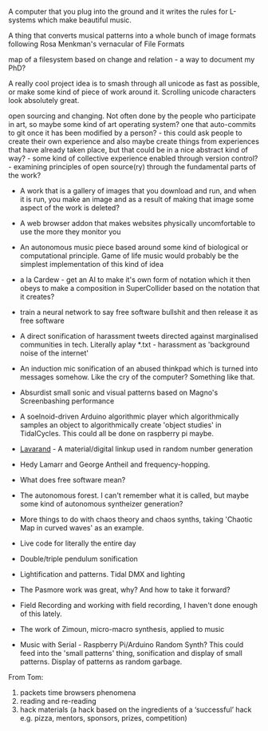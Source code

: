 A computer that you plug into the ground and it writes the rules for L-systems which make beautiful music. 

A thing that converts musical patterns into a whole bunch of image formats following Rosa Menkman's vernacular of File Formats

map of a filesystem based on change and relation - a way to document my PhD?

A really cool project idea is to smash through all unicode as fast as possible, or make some kind of piece of work around it. Scrolling unicode characters look absolutely great.

open sourcing and changing. Not often done by the people who participate in art, so maybe some kind of art operating system? one that auto-commits to git once it has been modified by a person? 
    - this could ask people to create their own experience and also maybe create things from experiences that have already taken place, but that could be in a nice abstract kind of way?
    - some kind of collective experience enabled through version control?
    - examining principles of open source(ry) through the fundamental parts of the work?    

- A work that is a gallery of images that you download and run, and when it is run, you make an image and as a result of making that image some aspect of the work is deleted?

- A web browser addon that makes websites physically uncomfortable to use the more they monitor you

- An autonomous music piece based around some kind of biological or computational principle. Game of life music would probably be the simplest implementation of this kind of idea

- a la Cardew - get an AI to make it's own form of notation which it then obeys to make a composition in SuperCollider based on the notation that it creates?

- train a neural network to say free software bullshit and then release it as free software

- A direct sonification of harassment tweets directed against marginalised communities in tech. Literally aplay *.txt - harassment as 'background noise of the internet'

- An induction mic sonification of an abused thinkpad which is turned into messages somehow. Like the cry of the computer? Something like that.

- Absurdist small sonic and visual patterns based on Magno's Screenbashing performance

- A soelnoid-driven Arduino algorithmic player which algorithmically samples an object to algorithmically create 'object studies' in TidalCycles. This could all be done on raspberry pi maybe.

- [Lavarand](https://en.wikipedia.org/wiki/Lavarand) - A material/digital linkup used in random number generation

- Hedy Lamarr and George Antheil and frequency-hopping. 

- What does free software mean?

- The autonomous forest. I can't remember what it is called, but maybe some kind of autonomous syntheizer generation?

- More things to do with chaos theory and chaos synths, taking 'Chaotic Map in curved waves' as an example.

- Live code for literally the entire day

- Double/triple pendulum sonification

- Lightification and patterns. Tidal DMX and lighting

- The Pasmore work was great, why? And how to take it forward?

- Field Recording and working with field recording, I haven't done enough of this lately.

- The work of Zimoun, micro-macro synthesis, applied to music 

- Music with Serial - Raspberry Pi/Arduino Random Synth? This could feed into the 'small patterns' thing, sonification and display of small patterns. Display of patterns as random garbage.


From Tom:

1. packets time browsers phenomena 
2. reading and re-reading
3. hack materials (a hack based on the ingredients of a ‘successful’ hack e.g. pizza, mentors, sponsors, prizes, competition)



